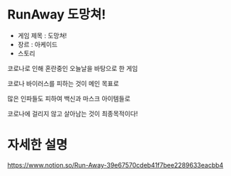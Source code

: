 # RunAway 도망쳐!

- 게임 제목 : 도망쳐!
- 장르 : 아케이드
- 스토리

코로나로 인해 혼란중인 오늘날을 바탕으로 한 게임

코로나 바이러스를 피하는 것이 메인 목표로

많은 인파들도 피하여 백신과 마스크 아이템들로

코로나에 걸리지 않고 살아남는 것이 최종목적이다!

# 자세한 설명
https://www.notion.so/Run-Away-39e67570cdeb41f7bee2289633eacbb4
